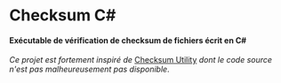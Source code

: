 # Checksum C#

#### Exécutable de vérification de checksum de fichiers écrit en C# #

*Ce projet est fortement inspiré de* [Checksum Utility](https://raylin.wordpress.com/downloads/md5-sha-1-checksum-utility/)
*dont le code source n'est pas malheureusement pas disponible*.

